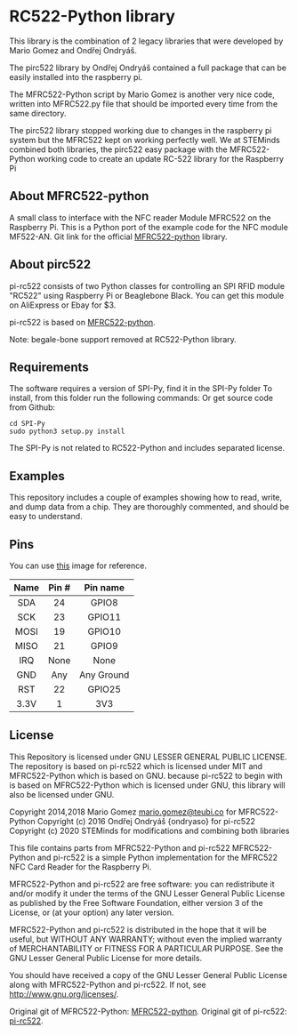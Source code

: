 # RC522-Python library

This library is the combination of 2 legacy libraries that were developed by Mario Gomez and Ondřej Ondryáš.

The pirc522 library by Ondřej Ondryáš contained a full package that can be easily installed into the raspberry pi.

The MFRC522-Python script by Mario Gomez is another very nice code, written into MFRC522.py file that should be imported every time from the same directory.

The pirc522 library stopped working due to changes in the raspberry pi system but the MFRC522 kept on working perfectly well.
We at STEMinds combined both libraries, the pirc522 easy package with the MFRC522-Python working code to create an update RC-522 library for the Raspberry Pi

## About MFRC522-python

A small class to interface with the NFC reader Module MFRC522 on the Raspberry Pi. This is a Python port of the example code for the NFC module MF522-AN.
Git link for the official [MFRC522-python](https://github.com/mxgxw/MFRC522-python/blob/master/README.md) library.

## About pirc522

pi-rc522 consists of two Python classes for controlling an SPI RFID module "RC522" using Raspberry Pi or Beaglebone Black. You can get this module on AliExpress or Ebay for $3.

pi-rc522 is based on [MFRC522-python](https://github.com/mxgxw/MFRC522-python/blob/master/README.md).

Note: begale-bone support removed at RC522-Python library.

## Requirements

The software requires a version of SPI-Py, find it in the SPI-Py folder
To install, from this folder run the following commands:
Or get source code from Github:

```
cd SPI-Py
sudo python3 setup.py install
```

The SPI-Py is not related to RC522-Python and includes separated license.

## Examples
This repository includes a couple of examples showing how to read, write, and dump data from a chip. They are thoroughly commented, and should be easy to understand.

## Pins
You can use [this](http://i.imgur.com/y7Fnvhq.png) image for reference.

| Name | Pin # | Pin name   |
|:------:|:-------:|:------------:|
| SDA  | 24    | GPIO8      |
| SCK  | 23    | GPIO11     |
| MOSI | 19    | GPIO10     |
| MISO | 21    | GPIO9      |
| IRQ  | None  | None       |
| GND  | Any   | Any Ground |
| RST  | 22    | GPIO25     |
| 3.3V | 1     | 3V3        |


## License

This Repository is licensed under GNU LESSER GENERAL PUBLIC LICENSE.
The repository is based on pi-rc522 which is licensed under MIT and MFRC522-Python which is based on GNU.
because pi-rc522 to begin with is based on MFRC522-Python which is licensed under GNU, this library will also be licensed under GNU.

Copyright 2014,2018 Mario Gomez <mario.gomez@teubi.co> for MFRC522-Python
Copyright (c) 2016 Ondřej Ondryáš {ondryaso} for pi-rc522
Copyright (c) 2020 STEMinds for modifications and combining both libraries

This file contains parts from MFRC522-Python and pi-rc522
MFRC522-Python and pi-rc522 is a simple Python implementation for
the MFRC522 NFC Card Reader for the Raspberry Pi.

MFRC522-Python and pi-rc522 are free software: you can redistribute it and/or modify
it under the terms of the GNU Lesser General Public License as published by
the Free Software Foundation, either version 3 of the License, or (at your option) any later version.

MFRC522-Python and pi-rc522 is distributed in the hope that it will be useful,
but WITHOUT ANY WARRANTY; without even the implied warranty of
MERCHANTABILITY or FITNESS FOR A PARTICULAR PURPOSE.  See the
GNU Lesser General Public License for more details.

You should have received a copy of the GNU Lesser General Public License
along with MFRC522-Python and pi-rc522.  If not, see <http://www.gnu.org/licenses/>.

Original git of MFRC522-Python: [MFRC522-python](https://github.com/mxgxw/MFRC522-python).
Original git of pi-rc522: [pi-rc522](https://github.com/ondryaso/pi-rc522).

